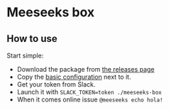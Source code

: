 # Meeseeks box

## How to use

Start simple:

* Download the package from [the releases page](https://gitlab.com/yakshaving.art/meeseeks-box/releases)
* Copy the [basic configuration](meeseeks-box.yaml) next to it.
* Get your token from Slack.
* Launch it with `SLACK_TOKEN=token ./meeseeks-box`
* When it comes online issue `@meeseeks echo hola!`